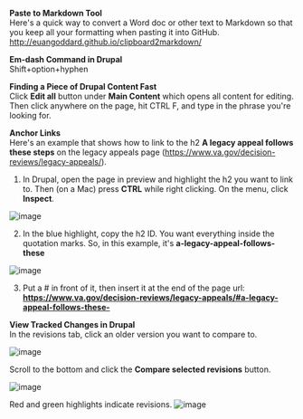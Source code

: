 **Paste to Markdown Tool**\
Here's a quick way to convert a Word doc or other text to Markdown so that you keep all your formatting when pasting it into GitHub.
<http://euangoddard.github.io/clipboard2markdown/>

**Em-dash Command in Drupal**\
Shift+option+hyphen

**Finding a Piece of Drupal Content Fast**\
Click **Edit all** button under **Main Content** which opens all content for editing. Then click anywhere on the page, hit CTRL F, and type in the phrase you're looking for.

**Anchor Links**\
Here's an example that shows how to link to the h2 **A legacy appeal follows these steps** on the legacy appeals page (https://www.va.gov/decision-reviews/legacy-appeals/). 

1. In Drupal, open the page in preview and highlight the h2 you want to link to. Then (on a Mac) press **CTRL** while right clicking. On the menu, click **Inspect**. 

![image](https://user-images.githubusercontent.com/53535663/113006257-343a3b80-9143-11eb-82a2-2b5f75758aa8.png)

2. In the blue highlight, copy the h2 ID. You want everything inside the quotation marks. So, in this example, it's **a-legacy-appeal-follows-these**

![image](https://user-images.githubusercontent.com/53535663/113005324-6008f180-9142-11eb-976c-6d59850c3b57.png)

3. Put a # in front of it, then insert it at the end of the page url:
**https://www.va.gov/decision-reviews/legacy-appeals/#a-legacy-appeal-follows-these-**    
   

**View Tracked Changes in Drupal**\
In the revisions tab, click an older version you want to compare to. 

![image](https://user-images.githubusercontent.com/53535663/113008180-cf7fe080-9144-11eb-87c7-e93ba642b745.png)

Scroll to the bottom and click the **Compare selected revisions** button. 

![image](https://user-images.githubusercontent.com/53535663/113009064-9eec7680-9145-11eb-9ea7-f2cb1a6b6329.png)

Red and green highlights indicate revisions.
![image](https://user-images.githubusercontent.com/53535663/113009319-d529f600-9145-11eb-89d2-182ff87761b9.png)
